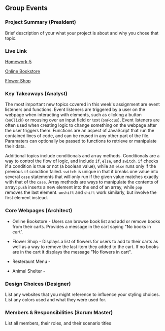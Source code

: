 ## Group Events

### Project Summary (President)

Brief description of your what your project is about and why you chose that topic.

### Live Link

[Homework-5](https://github.com/Creel90/DeLorean/tree/main/homework-5)

[Online Bookstore](https://github.com/Creel90/DeLorean/blob/main/homework-5/onlinebookstore.html)

[Flower Shop](https://github.com/Creel90/DeLorean/blob/main/homework-5/Flowershop.html)

### Key Takeaways (Analyst)

The most important new topics covered in this week's assignment are event listeners and functions. Event listeners are triggered by a user on the webpage when interacting with elements, such as clicking a button (`onClick`) or mousing over an input field or text (`onFocus`). Event listeners are often used when creating logic to change something on the webpage after the user triggers them. Functions are an aspect of JavaScript that run the contained lines of code, and can be reused in any other part of the file. Paramaters can optionally be passed to functions to retrieve or manipulate their data.

Additional topics include conditionals and array methods. Conditionals are a way to control the flow of logic, and include `if`, `else`, and `switch`. `if` checks if a condition is true or not (a boolean value), while an `else` runs only if the previous `if` condition failed. `switch` is unique in that it breaks one value into several `case` statements that will only run if the  given value matches exactly with that of the `case`.  Array methods are ways to manipulate the contents of array: `push` inserts a new element into the end of an array, while `pop` removes the last element. `unshift` and `shift` work similarly, but involve the first element instead.

### Core Webpages (Architect)

- Online Bookstore - Users can browse book list and add or remove books from their carts. Provides a message in the cart saying "No books in cart".

- Flower Shop - Displays a list of flowers for users to add to their carts as well as a way to remove the last item they added to the cart. If no books are in the cart it displays the message "No flowers in cart".

- Resteraunt Menu -

- Animal Shelter -

### Design Choices (Designer)

List any websites that you might reference to influence your styling choices. List any colors used and what they were used for.

### Members & Responsibilities (Scrum Master)

List all members, their roles, and their scenario titles
